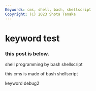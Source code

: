 ```yaml
---
Keywords: cms, shell, bash, shellscript
Copyright: (C) 2023 Shota Tanaka
---
```


# keyword test

### this post is below.

shell programming by bash shellscript

this cms is made of bash shellscript

keyword debug2
